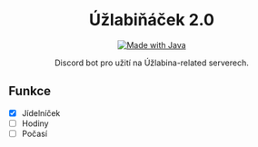 <br />
<p align="center">
      <h1 align="center">Úžlabiňáček 2.0</h1>
</p>
<p align="center">
  <a href="https://java.com/">
    <img src="http://ForTheBadge.com/images/badges/made-with-java.svg" alt="Made with Java">
  </a>
</p>
<p align="center">
    Discord bot pro užití na Úžlabina-related serverech.
</p>

## Funkce
 - [x] Jídelníček
 - [ ] Hodiny
 - [ ] Počasí
